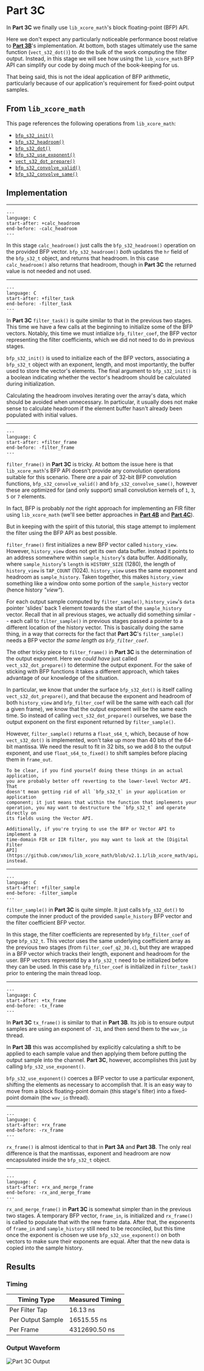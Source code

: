 
# Part 3C

In **Part 3C** we finally use `lib_xcore_math`'s block floating-point (BFP) API.

Here we don't expect any particularly noticeable performance boost relative to
[**Part 3B**](part3B.md)'s implementation. At bottom, both stages ultimately use
the same function (`vect_s32_dot()`) to do the bulk of the work computing the
filter output. Instead, in this stage we will see how using the `lib_xcore_math`
BFP API can simplify our code by doing much of the book-keeping for us.

That being said, this is not the ideal application of BFP arithmetic,
particularly because of our application's requirement for fixed-point output
samples.

## From `lib_xcore_math`

This page references the following operations from `lib_xcore_math`:

* [`bfp_s32_init()`](https://github.com/xmos/lib_xcore_math/blob/v2.1.1/lib_xcore_math/api/xmath/bfp/bfp_s32.h#L17-L45)
* [`bfp_s32_headroom()`](https://github.com/xmos/lib_xcore_math/blob/v2.1.1/lib_xcore_math/api/xmath/vect/vect_s32.h#L554-L591)
* [`bfp_s32_dot()`](https://github.com/xmos/lib_xcore_math/blob/v2.1.1/lib_xcore_math/api/xmath/bfp/bfp_s32.h#L498-L522)
* [`bfp_s32_use_exponent()`](https://github.com/xmos/lib_xcore_math/blob/v2.1.1/lib_xcore_math/api/xmath/bfp/bfp_s32.h#L134-L187)
* [`vect_s32_dot_prepare()`](https://github.com/xmos/lib_xcore_math/blob/v2.1.1/lib_xcore_math/api/xmath/vect/vect_s32_prepare.h#L182-L252)
* [`bfp_s32_convolve_valid()`](https://github.com/xmos/lib_xcore_math/blob/v2.1.1/lib_xcore_math/api/xmath/bfp/bfp_s32.h#L953-L996)
* [`bfp_s32_convolve_same()`](https://github.com/xmos/lib_xcore_math/blob/v2.1.1/lib_xcore_math/api/xmath/bfp/bfp_s32.h#L999-L1052)


## Implementation

---

```{literalinclude} ../../src/part3C/part3C.c
---
language: C
start-after: +calc_headroom
end-before: -calc_headroom
---
```

In this stage `calc_headroom()` just calls the `bfp_s32_headroom()` operation on
the provided BFP vector. `bfp_s32_headroom()` _both_ updates the `hr` field of
the `bfp_s32_t` object, and returns that headroom. In this case
`calc_headroom()` also returns that headroom, though in **Part 3C** the returned
value is not needed and not used.

---

```{literalinclude} ../../src/part3C/part3C.c
---
language: C
start-after: +filter_task
end-before: -filter_task
---
```

In **Part 3C** `filter_task()` is quite similar to that in the previous two
stages. This time we have a few calls at the beginning to initialize some of the
BFP vectors. Notably, this time we must intialize `bfp_filter_coef`, the BFP
vector representing the filter coefficients, which we did not need to do in
previous stages.

`bfp_s32_init()` is used to initialize each of the BFP vectors, associating a
`bfp_s32_t` object with an exponent, length, and most importantly, the buffer
used to store the vector's elements. The final argument to `bfp_s32_init()` is a
boolean indicating whether the vector's headroom should be calculated during
initialization.

Calculating the headroom involves iterating over the array's data, which should
be avoided when unnecessary. In particular, it usually does not make sense to
calculate headroom if the element buffer hasn't already been populated with
initial values.

---

```{literalinclude} ../../src/part3C/part3C.c
---
language: C
start-after: +filter_frame
end-before: -filter_frame
---
```

`filter_frame()` in **Part 3C** is tricky. At bottom the issue here is that
`lib_xcore_math`'s BFP API doesn't provide any convolution operations suitable
for this scenario. There _are_ a pair of 32-bit BFP convolution functions,
`bfp_s32_convolve_valid()` and `bfp_s32_convolve_same()`,
however these are optimized for (and only support) small convolution kernels of
`1`, `3`, `5` or `7` elements.

In fact, BFP is probably _not_ the right approach for implementing an FIR filter
using `lib_xcore_math` (we'll see better approaches in [**Part 4B**](part4B.md)
and [**Part 4C**](part4C.md)).

But in keeping with the spirit of this tutorial, this stage attempt to implement
the filter using the BFP API as best possible.

`filter_frame()` first initializes a new BFP vector called `history_view`.
However, `history_view` does not get its own data buffer. instead it points to
an address somewhere within `sample_history`'s data buffer. Additionally, where
`sample_history`'s `length` is `HISTORY_SIZE` (1280), the length of
`history_view` is `TAP_COUNT` (1024). `history_view` uses the same exponent and
headroom as `sample_history`. Taken together, this makes `history_view`
something like a window onto some portion of the `sample_history` vector (hence
history _"view"_).

For each output sample computed by `filter_sample()`, `history_view`'s `data`
pointer 'slides' back 1 element towards the start of the `sample_history`
vector. Recall that in all previous stages, we actually did something similar --
each call to `filter_sample()` in previous stages passed a pointer to a
different location of the history vector.  This is basically doing the same
thing, in a way that corrects for the fact that **Part 3C**'s `filter_sample()`
needs a BFP vector _the same length as `bfp_filter_coef`_.

The other tricky piece to `filter_frame()` in **Part 3C** is the determination
of the output exponent.  Here we _could have_ just called
`vect_s32_dot_prepare()` to determine the output exponent. For the sake of
sticking with BFP functions it takes a different approach, which takes advantage
of our knowledge of the situation.

In particular, we know that under the surface `bfp_s32_dot()` is itself calling
`vect_s32_dot_prepare()`, and that because the exponent and headroom of both
`history_view` and `bfp_filter_coef` will be the same with each call (for a
given frame), we know that the output exponent will be the same each time. So
instead of calling `vect_s32_dot_prepare()` ourselves, we base the output
exponent on the first exponent returned by `filter_sample()`.

However, `filter_sample()` returns a `float_s64_t`, which, because of how
`vect_s32_dot()` is implemented, won't take up more than 40 bits of the 64-bit
mantissa. We need the result to fit in 32 bits, so we add 8 to the output
exponent, and use `float_s64_to_fixed()` to shift samples before placing them in
`frame_out`.

```{note} 
To be clear, if you find yourself doing these things in an actual application,
you are probably better off reverting to the lower-level Vector API. That
doesn't mean getting rid of all `bfp_s32_t` in your application or application
component; it just means that within the function that implements your
operation, you may want to destructure the `bfp_s32_t` and operate directly on
its fields using the Vector API.
 
Additionally, if you're trying to use the BFP or Vector API to implement a
time-domain FIR or IIR filter, you may want to look at the [Digital Filter
API](https://github.com/xmos/lib_xcore_math/blob/v2.1.1/lib_xcore_math/api/xmath/filter.h)
instead.
```



---


```{literalinclude} ../../src/part3C/part3C.c
---
language: C
start-after: +filter_sample
end-before: -filter_sample
---
```

`filter_sample()` in **Part 3C** is quite simple. It just calls `bfp_s32_dot()`
to compute the inner product of the provided `sample_history` BFP vector and the
filter coefficient BFP vector. 

In this stage, the filter coefficients are represented by `bfp_filter_coef` of
type `bfp_s32_t`. This vector uses the same underlying coefficient array as the
previous two stages (from `filter_coef_q2_30.c`), but they are wrapped in a BFP
vector which tracks their length, exponent and headroom for the user. BFP
vectors representd by a `bfp_s32_t` need to be initialized before they can be
used. In this case `bfp_filter_coef` is initialized in `filter_task()` prior to
entering the main thread loop.

---


```{literalinclude} ../../src/part3C/part3C.c
---
language: C
start-after: +tx_frame
end-before: -tx_frame
---
```

In **Part 3C** `tx_frame()` is similar to that in **Part 3B**.  Its job is to
ensure output samples are using an exponent of `-31`, and then send them to the
`wav_io` thread.

In **Part 3B** this was accomplished by explicitly calculating a shift to be
applied to each sample value and then applying them before putting the output
sample into the channel. **Part 3C**, however, accomplishes this just by calling `bfp_s32_use_exponent()`.

`bfp_s32_use_exponent()` coerces a BFP vector to use a particular exponent, shifting the elements as necessary to accomplish that. It is an easy way to move from a block floating-point domain (this stage's filter) into a fixed-point domain (the `wav_io` thread).

---


```{literalinclude} ../../src/part3C/part3C.c
---
language: C
start-after: +rx_frame
end-before: -rx_frame
---
```

`rx_frame()` is almost identical to that in **Part 3A** and **Part 3B**. The
only real difference is that the mantissas, exponent and headroom are now
encapsulated inside the `bfp_s32_t` object.

---


```{literalinclude} ../../src/part3C/part3C.c
---
language: C
start-after: +rx_and_merge_frame
end-before: -rx_and_merge_frame
---
```

`rx_and_merge_frame()` in **Part 3C** is somewhat simpler than in the previous
two stages. A temporary BFP vector, `frame_in`, is initialized and `rx_frame()`
is called to populate that with the new frame data. After that, the exponents of
`frame_in` and `sample_history` still need to be reconciled, but this time once
the exponent is chosen we use `bfp_s32_use_exponent()` on both vectors to make
sure their exponents are equal. After that the new data is copied into the
sample history.


## Results

### Timing

| Timing Type       | Measured Timing
|-------------------|-----------------------
| Per Filter Tap    | 16.13 ns
| Per Output Sample | 16515.55 ns
| Per Frame         | 4312690.50 ns

### Output Waveform

![**Part 3C** Output](img/part3C.png)